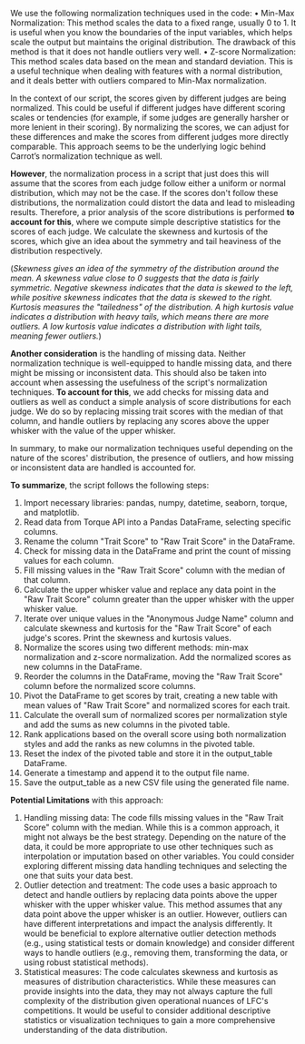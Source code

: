 We use the following normalization techniques used in the code:
•	Min-Max Normalization: This method scales the data to a fixed range, usually 0 to 1. It is useful when you know the boundaries of the input variables, which helps scale the output but maintains the original distribution. The drawback of this method is that it does not handle outliers very well. 
•	Z-score Normalization: This method scales data based on the mean and standard deviation. This is a useful technique when dealing with features with a normal distribution, and it deals better with outliers compared to Min-Max normalization. 

In the context of our script, the scores given by different judges are being normalized. This could be useful if different judges have different scoring scales or tendencies (for example, if some judges are generally harsher or more lenient in their scoring). By normalizing the scores, we can adjust for these differences and make the scores from different judges more directly comparable. This approach seems to be the underlying logic behind Carrot’s normalization technique as well.

**However**, the normalization process in a script that just does this will assume that the scores from each judge follow either a uniform or normal distribution, which may not be the case. If the scores don't follow these distributions, the normalization could distort the data and lead to misleading results. Therefore, a prior analysis of the score distributions is performed **to account for this**, where we compute simple descriptive statistics for the scores of each judge. We calculate the skewness and kurtosis of the scores, which give an idea about the symmetry and tail heaviness of the distribution respectively.

(_Skewness gives an idea of the symmetry of the distribution around the mean. A skewness value close to 0 suggests that the data is fairly symmetric. Negative skewness indicates that the data is skewed to the left, while positive skewness indicates that the data is skewed to the right. 
Kurtosis measures the "tailedness" of the distribution. A high kurtosis value indicates a distribution with heavy tails, which means there are more outliers. A low kurtosis value indicates a distribution with light tails, meaning fewer outliers._)

**Another consideration** is the handling of missing data. Neither normalization technique is well-equipped to handle missing data, and there might be missing or inconsistent data. This should also be taken into account when assessing the usefulness of the script's normalization techniques. **To account for this**, we add checks for missing data and outliers as well as conduct a simple analysis of score distributions for each judge. We do so by replacing missing trait scores with the median of that column, and handle outliers by replacing any scores above the upper whisker with the value of the upper whisker.

In summary, to make our normalization techniques useful depending on the nature of the scores' distribution, the presence of outliers, and how missing or inconsistent data are handled is accounted for.

**To summarize**, the script follows the following steps:
1.	Import necessary libraries: pandas, numpy, datetime, seaborn, torque, and matplotlib.
2.	Read data from Torque API into a Pandas DataFrame, selecting specific columns.
3.	Rename the column "Trait Score" to "Raw Trait Score" in the DataFrame.
4.	Check for missing data in the DataFrame and print the count of missing values for each column.
5.	Fill missing values in the "Raw Trait Score" column with the median of that column.
6.	Calculate the upper whisker value and replace any data point in the "Raw Trait Score" column greater than the upper whisker with the upper whisker value.
7.	Iterate over unique values in the "Anonymous Judge Name" column and calculate skewness and kurtosis for the "Raw Trait Score" of each judge's scores. Print the skewness and kurtosis values.
8.	Normalize the scores using two different methods: min-max normalization and z-score normalization. Add the normalized scores as new columns in the DataFrame.
9.	Reorder the columns in the DataFrame, moving the "Raw Trait Score" column before the normalized score columns.
10.	Pivot the DataFrame to get scores by trait, creating a new table with mean values of "Raw Trait Score" and normalized scores for each trait.
11.	Calculate the overall sum of normalized scores per normalization style and add the sums as new columns in the pivoted table.
12.	Rank applications based on the overall score using both normalization styles and add the ranks as new columns in the pivoted table.
13.	Reset the index of the pivoted table and store it in the output_table DataFrame.
14.	Generate a timestamp and append it to the output file name.
15.	Save the output_table as a new CSV file using the generated file name.

**Potential Limitations** with this approach:
1.	Handling missing data: The code fills missing values in the "Raw Trait Score" column with the median. While this is a common approach, it might not always be the best strategy. Depending on the nature of the data, it could be more appropriate to use other techniques such as interpolation or imputation based on other variables. You could consider exploring different missing data handling techniques and selecting the one that suits your data best. 
2.	Outlier detection and treatment: The code uses a basic approach to detect and handle outliers by replacing data points above the upper whisker with the upper whisker value. This method assumes that any data point above the upper whisker is an outlier. However, outliers can have different interpretations and impact the analysis differently. It would be beneficial to explore alternative outlier detection methods (e.g., using statistical tests or domain knowledge) and consider different ways to handle outliers (e.g., removing them, transforming the data, or using robust statistical methods). 
3.	Statistical measures: The code calculates skewness and kurtosis as measures of distribution characteristics. While these measures can provide insights into the data, they may not always capture the full complexity of the distribution given operational nuances of LFC's competitions. It would be useful to consider additional descriptive statistics or visualization techniques to gain a more comprehensive understanding of the data distribution. 

